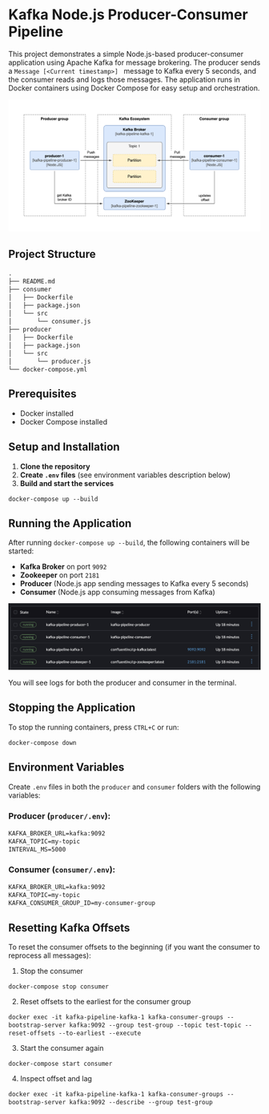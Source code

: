 # Kafka Node.js Producer-Consumer Pipeline

This project demonstrates a simple Node.js-based producer-consumer application using Apache Kafka for message brokering. The producer sends a `Message [<Current timestamp>] ` message to Kafka every 5 seconds, and the consumer reads and logs those messages. The application runs in Docker containers using Docker Compose for easy setup and orchestration.

![kafka-pipeline-arhitecture](images/kafka-arch.drawio.png)

## Project Structure

```
.
├── README.md
├── consumer
│   ├── Dockerfile
│   ├── package.json
│   └── src
│       └── consumer.js
├── producer
│   ├── Dockerfile
│   ├── package.json
│   └── src
│       └── producer.js
└── docker-compose.yml
```

## Prerequisites

- Docker installed
- Docker Compose installed

## Setup and Installation

1. **Clone the repository**
2. **Create `.env` files** (see environment variables description below)
3. **Build and start the services**

```
docker-compose up --build
```

## Running the Application

After running `docker-compose up --build`, the following containers will be started:

- **Kafka Broker** on port `9092`
- **Zookeeper** on port `2181`
- **Producer** (Node.js app sending messages to Kafka every 5 seconds)
- **Consumer** (Node.js app consuming messages from Kafka)

![containers-in-rancher](images/rancher-containers.png)

You will see logs for both the producer and consumer in the terminal.

## Stopping the Application

To stop the running containers, press `CTRL+C` or run:

```
docker-compose down
```

## Environment Variables

Create `.env` files in both the `producer` and `consumer` folders with the following variables:

### Producer (`producer/.env`):

```
KAFKA_BROKER_URL=kafka:9092
KAFKA_TOPIC=my-topic
INTERVAL_MS=5000
```

### Consumer (`consumer/.env`):

```
KAFKA_BROKER_URL=kafka:9092
KAFKA_TOPIC=my-topic
KAFKA_CONSUMER_GROUP_ID=my-consumer-group
```

## Resetting Kafka Offsets

To reset the consumer offsets to the beginning (if you want the consumer to reprocess all messages):

1. Stop the consumer

```
docker-compose stop consumer
```

2. Reset offsets to the earliest for the consumer group

```
docker exec -it kafka-pipeline-kafka-1 kafka-consumer-groups --bootstrap-server kafka:9092 --group test-group --topic test-topic --reset-offsets --to-earliest --execute
```

3. Start the consumer again

```
docker-compose start consumer
```

4. Inspect offset and lag

```
docker exec -it kafka-pipeline-kafka-1 kafka-consumer-groups --bootstrap-server kafka:9092 --describe --group test-group
```
